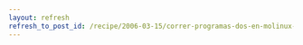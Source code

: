 ```yaml
---
layout: refresh
refresh_to_post_id: /recipe/2006-03-15/correr-programas-dos-en-molinux-con-dosemu.html
---
```

